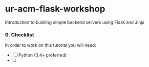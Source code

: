 # ur-acm-flask-workshop
Introduction to building simple backend servers using Flask and Jinja


### 0. Checklist
In order to work on this tutorial you will need:
- [ ] Python (3.4+ preferred)
- [ ] 

